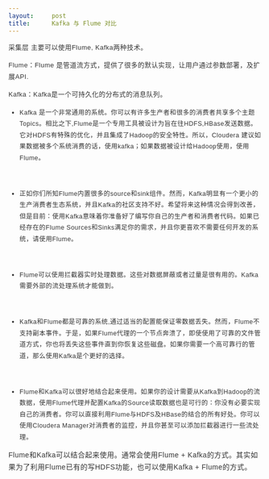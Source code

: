 ```yaml
---
layout:     post
title:      Kafka 与 Flume 对比
---
```

<div id="article_content" class="article_content clearfix csdn-tracking-statistics" data-pid="blog" data-mod="popu_307" data-dsm="post">
								            <link rel="stylesheet" href="https://csdnimg.cn/release/phoenix/template/css/ck_htmledit_views-f76675cdea.css">
						<div class="htmledit_views" id="content_views">
                
<p style="line-height:22.5px;letter-spacing:.5px;font-size:13px;color:rgb(51,51,51);font-family:'Microsoft YaHei', Verdana, sans-serif, '宋体';">
<span style="font-family:'宋体';">采集层</span> <span style="font-family:'宋体';">主要可以使用</span>Flume, Kafka<span style="font-family:'宋体';">两种技术。</span></p>
<p style="line-height:22.5px;letter-spacing:.5px;font-size:13px;color:rgb(51,51,51);font-family:'Microsoft YaHei', Verdana, sans-serif, '宋体';">
Flume<span style="font-family:'宋体';">：</span>Flume <span style="font-family:'宋体';">是管道流方式，提供了很多的默认实现，让用户通过参数部署，及扩展</span>API.</p>
<p style="line-height:22.5px;letter-spacing:.5px;font-size:13px;color:rgb(51,51,51);font-family:'Microsoft YaHei', Verdana, sans-serif, '宋体';">
Kafka<span style="font-family:'宋体';">：</span>Kafka<span style="font-family:'宋体';">是一个可持久化的分布式的消息队列。</span></p>
<ul style="line-height:22.5px;color:rgb(51,51,51);font-family:'Microsoft YaHei', Verdana, sans-serif, '宋体';font-size:13px;"><li>
<p style="letter-spacing:.5px;font-size:12.5px;">
Kafka <span style="font-family:'宋体';">是一个非常通用的系统。你可以有许多生产者和很多的消费者共享多个主题</span>Topics<span style="font-family:'宋体';">。相比之下</span>,Flume<span style="font-family:'宋体';">是一个专用工具被设计为旨在往</span>HDFS,HBase<span style="font-family:'宋体';">发送数据。它对</span>HDFS<span style="font-family:'宋体';">有特殊的优化，并且集成了</span>Hadoop<span style="font-family:'宋体';">的安全特性。所以，</span>Cloudera <span style="font-family:'宋体';">建议如果数据被多个系统消费的话，使用</span>kafka<span style="font-family:'宋体';">；如果数据被设计给</span>Hadoop<span style="font-family:'宋体';">使用，使用</span>Flume<span style="font-family:'宋体';">。</span></p>
</li></ul><p style="line-height:22.5px;letter-spacing:.5px;font-size:13px;color:rgb(51,51,51);font-family:'Microsoft YaHei', Verdana, sans-serif, '宋体';">
 </p>
<ul style="line-height:22.5px;color:rgb(51,51,51);font-family:'Microsoft YaHei', Verdana, sans-serif, '宋体';font-size:13px;"><li>
<p style="letter-spacing:.5px;font-size:12.5px;">
<span style="font-family:'宋体';">正如你们所知</span>Flume<span style="font-family:'宋体';">内置很多的</span>source<span style="font-family:'宋体';">和</span>sink<span style="font-family:'宋体';">组件。然而，</span>Kafka<span style="font-family:'宋体';">明显有一个更小的生产消费者生态系统，并且</span>Kafka<span style="font-family:'宋体';">的社区支持不好。希望将来这种情况会得到改善，但是目前：使用</span>Kafka<span style="font-family:'宋体';">意味着你准备好了编写你自己的生产者和消费者代码。如果已经存在的</span>Flume
 Sources<span style="font-family:'宋体';">和</span>Sinks<span style="font-family:'宋体';">满足你的需求，并且你更喜欢不需要任何开发的系统，请使用</span>Flume<span style="font-family:'宋体';">。</span></p>
</li></ul><p style="line-height:22.5px;letter-spacing:.5px;font-size:13px;color:rgb(51,51,51);font-family:'Microsoft YaHei', Verdana, sans-serif, '宋体';">
 </p>
<ul style="line-height:22.5px;color:rgb(51,51,51);font-family:'Microsoft YaHei', Verdana, sans-serif, '宋体';font-size:13px;"><li>
<p style="letter-spacing:.5px;font-size:12.5px;">
Flume<span style="font-family:'宋体';">可以使用拦截器实时处理数据。这些对数据屏蔽或者过量是很有用的。</span>Kafka<span style="font-family:'宋体';">需要外部的流处理系统才能做到。</span></p>
</li></ul><p style="line-height:22.5px;letter-spacing:.5px;font-size:13px;color:rgb(51,51,51);font-family:'Microsoft YaHei', Verdana, sans-serif, '宋体';">
 </p>
<ul style="line-height:22.5px;color:rgb(51,51,51);font-family:'Microsoft YaHei', Verdana, sans-serif, '宋体';font-size:13px;"><li>
<p style="letter-spacing:.5px;font-size:12.5px;">
Kafka<span style="font-family:'宋体';">和</span>Flume<span style="font-family:'宋体';">都是可靠的系统</span>,<span style="font-family:'宋体';">通过适当的配置能保证零数据丢失。然而，</span>Flume<span style="font-family:'宋体';">不支持副本事件。于是，如果</span>Flume<span style="font-family:'宋体';">代理的一个节点奔溃了，即使使用了可靠的文件管道方式，你也将丢失这些事件直到你恢复这些磁盘。如果你需要一个高可靠行的管道，那么使用</span>Kafka<span style="font-family:'宋体';">是个更好的选择。</span></p>
</li></ul><p style="line-height:22.5px;letter-spacing:.5px;font-size:13px;color:rgb(51,51,51);font-family:'Microsoft YaHei', Verdana, sans-serif, '宋体';">
 </p>
<ul style="line-height:22.5px;color:rgb(51,51,51);font-family:'Microsoft YaHei', Verdana, sans-serif, '宋体';font-size:13px;"><li>
<p style="letter-spacing:.5px;font-size:12.5px;">
Flume<span style="font-family:'宋体';">和</span>Kafka<span style="font-family:'宋体';">可以很好地结合起来使用。如果你的设计需要从</span>Kafka<span style="font-family:'宋体';">到</span>Hadoop<span style="font-family:'宋体';">的流数据，使用</span>Flume<span style="font-family:'宋体';">代理并配置</span>Kafka<span style="font-family:'宋体';">的</span>Source<span style="font-family:'宋体';">读取数据也是可行的：你没有必要实现自己的消费者。你可以直接利用</span>Flume<span style="font-family:'宋体';">与</span>HDFS<span style="font-family:'宋体';">及</span>HBase<span style="font-family:'宋体';">的结合的所有好处。你可以使用</span>Cloudera
 Manager<span style="font-family:'宋体';">对消费者的监控，并且你甚至可以添加拦截器进行一些流处理。</span></p>
</li></ul><p style="line-height:22.5px;letter-spacing:.5px;font-size:13px;color:rgb(51,51,51);font-family:'Microsoft YaHei', Verdana, sans-serif, '宋体';">
<span style="font-size:14px;font-family:Calibri, sans-serif;">Flume</span><span style="font-size:14px;font-family:'宋体';">和</span><span style="font-size:14px;font-family:Calibri, sans-serif;">Kafka</span><span style="font-size:14px;font-family:'宋体';">可以结合起来使用。通常会使用</span><span style="font-size:14px;font-family:Calibri, sans-serif;">Flume
 + Kafka</span><span style="font-size:14px;font-family:'宋体';">的方式。其实如果为了利用</span><span style="font-size:14px;font-family:Calibri, sans-serif;">Flume</span><span style="font-size:14px;font-family:'宋体';">已有的写</span><span style="font-size:14px;font-family:Calibri, sans-serif;">HDFS</span><span style="font-size:14px;font-family:'宋体';">功能，也可以使用</span><span style="font-size:14px;font-family:Calibri, sans-serif;">Kafka
 + Flume</span><span style="font-size:14px;font-family:'宋体';">的方式。</span></p>
            </div>
                </div>